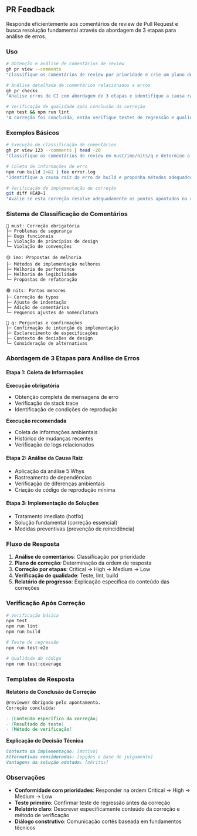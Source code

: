 ## PR Feedback

Responde eficientemente aos comentários de review de Pull Request e busca resolução fundamental através da abordagem de 3 etapas para análise de erros.

### Uso

```bash
# Obtenção e análise de comentários de review
gh pr view --comments
"Classifique os comentários de review por prioridade e crie um plano de resposta"

# Análise detalhada de comentários relacionados a erros
gh pr checks
"Analise erros de CI com abordagem de 3 etapas e identifique a causa raiz"

# Verificação de qualidade após conclusão da correção
npm test && npm run lint
"A correção foi concluída, então verifique testes de regressão e qualidade do código"
```

### Exemplos Básicos

```bash
# Execução de classificação de comentários
gh pr view 123 --comments | head -20
"Classifique os comentários de review em must/imo/nits/q e determine a ordem de resposta"

# Coleta de informações de erro
npm run build 2>&1 | tee error.log
"Identifique a causa raiz do erro de build e proponha métodos adequados de correção"

# Verificação de implementação de correção
git diff HEAD~1
"Avalie se esta correção resolve adequadamente os pontos apontados no review"
```

### Sistema de Classificação de Comentários

```
🔴 must: Correção obrigatória
├─ Problemas de segurança
├─ Bugs funcionais
├─ Violação de princípios de design
└─ Violação de convenções

🟡 imo: Propostas de melhoria
├─ Métodos de implementação melhores
├─ Melhoria de performance
├─ Melhoria de legibilidade
└─ Propostas de refatoração

🟢 nits: Pontos menores
├─ Correção de typos
├─ Ajuste de indentação
├─ Adição de comentários
└─ Pequenos ajustes de nomenclatura

🔵 q: Perguntas e confirmações
├─ Confirmação de intenção de implementação
├─ Esclarecimento de especificações
├─ Contexto de decisões de design
└─ Consideração de alternativas
```

### Abordagem de 3 Etapas para Análise de Erros

#### Etapa 1: Coleta de Informações

**Execução obrigatória**

- Obtenção completa de mensagens de erro
- Verificação de stack trace
- Identificação de condições de reprodução

**Execução recomendada**

- Coleta de informações ambientais
- Histórico de mudanças recentes
- Verificação de logs relacionados

#### Etapa 2: Análise da Causa Raiz

- Aplicação da análise 5 Whys
- Rastreamento de dependências
- Verificação de diferenças ambientais
- Criação de código de reprodução mínima

#### Etapa 3: Implementação de Soluções

- Tratamento imediato (hotfix)
- Solução fundamental (correção essencial)
- Medidas preventivas (prevenção de reincidência)

### Fluxo de Resposta

1. **Análise de comentários**: Classificação por prioridade
2. **Plano de correção**: Determinação da ordem de resposta
3. **Correção por etapas**: Critical → High → Medium → Low
4. **Verificação de qualidade**: Teste, lint, build
5. **Relatório de progresso**: Explicação específica do conteúdo das correções

### Verificação Após Correção

```bash
# Verificação básica
npm test
npm run lint
npm run build

# Teste de regressão
npm run test:e2e

# Qualidade do código
npm run test:coverage
```

### Templates de Resposta

**Relatório de Conclusão de Correção**

```markdown
@reviewer Obrigado pelo apontamento.
Correção concluída:

- [Conteúdo específico da correção]
- [Resultado do teste]
- [Método de verificação]
```

**Explicação de Decisão Técnica**

```markdown
Contexto da implementação: [motivo]
Alternativas consideradas: [opções e base de julgamento]
Vantagens da solução adotada: [méritos]
```

### Observações

- **Conformidade com prioridades**: Responder na ordem Critical → High → Medium → Low
- **Teste primeiro**: Confirmar teste de regressão antes da correção
- **Relatório claro**: Descrever especificamente conteúdo da correção e método de verificação
- **Diálogo construtivo**: Comunicação cortês baseada em fundamentos técnicos
